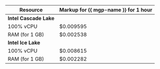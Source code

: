 | Resource | Markup for {{ mgp-name }} for 1 hour |
|----------------|--------------------------------------|
| **Intel Cascade Lake** |
| 100% vCPU | $0.009595 |
| RAM (for 1 GB) | $0.002538 |
| **Intel Ice Lake** |
| 100% vCPU | $0.008615 |
| RAM (for 1 GB) | $0.002282 |
